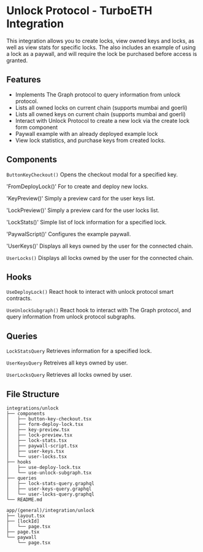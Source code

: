 # Unlock Protocol - TurboETH Integration 

This integration allows you to create locks, view owned keys and locks, as well as view stats for specific locks. 
The also includes an example of using a lock as a paywall, and will require the lock be purchased before access is granted. 

## Features
- Implements The Graph protocol to query information from unlock protocol.
- Lists all owned locks on current chain (supports mumbai and goerli)
- Lists all owned keys on current chain (supports mumbai and goerli)
- Interact with Unlock Protocol to create a new lock via the create lock form component
- Paywall example with an already deployed example lock
- View lock statistics, and purchase keys from created locks.

## Components
`ButtonKeyCheckout()`
Opens the checkout modal for a specified key. 

'FromDeployLock()'
For to create and deploy new locks. 

'KeyPreview()'
Simply a preview card for the user keys list.

'LockPreview()'
Simply a preview card for the user locks list.

'LockStats()'
Simple list of lock information for a specified lock.

'PaywalScript()'
Configures the example paywall.

'UserKeys()'
Displays all keys owned by the user for the connected chain. 

`UserLocks()`
Displays all locks owned by the user for the connected chain.

## Hooks 
`UseDeployLock()`
React hook to interact with unlock protocol smart contracts.

`UseUnlockSubgraph()`
React hook to interact with The Graph protocol, and query information 
from unlock protocol subgraphs.

## Queries
`LockStatsQuery`
Retrieves information for a specified lock.

`UserKeysQuery`
Retreives all keys owned by user.

`UserLocksQuery`
Retrieves all locks owned by user.

## File Structure 
```
integrations/unlock
├── components
│   ├── button-key-checkout.tsx
│   ├── form-deploy-lock.tsx
│   ├── key-preview.tsx
│   ├── lock-preview.tsx
│   ├── lock-stats.tsx
│   ├── paywall-script.tsx
│   ├── user-keys.tsx
│   └── user-locks.tsx
├── hooks
│   ├── use-deploy-lock.tsx
│   └── use-unlock-subgraph.tsx
├── queries
│   ├── lock-stats-query.graphql
│   ├── user-keys-query.graphql
│   └── user-locks-query.graphql
└── README.md

app/(general)/integration/unlock
├── layout.tsx
├── [lockId]
│   └── page.tsx
├── page.tsx
└── paywall
    └── page.tsx
```
